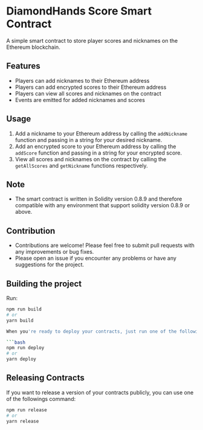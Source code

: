 # DiamondHands Score Smart Contract

A simple smart contract to store player scores and nicknames on the Ethereum blockchain.

## Features
- Players can add nicknames to their Ethereum address
- Players can add encrypted scores to their Ethereum address
- Players can view all scores and nicknames on the contract
- Events are emitted for added nicknames and scores

## Usage
1. Add a nickname to your Ethereum address by calling the `addNickname` function and passing in a string for your desired nickname. 
2. Add an encrypted score to your Ethereum address by calling the `addScore` function and passing in a string for your encrypted score. 
3. View all scores and nicknames on the contract by calling the `getAllScores` and `getNickname` functions respectively.

## Note

- The smart contract is written in Solidity version 0.8.9 and therefore compatible with any environment that support solidity version 0.8.9 or above.

## Contribution
- Contributions are welcome! Please feel free to submit pull requests with any improvements or bug fixes.
- Please open an issue if you encounter any problems or have any suggestions for the project.

## Building the project

Run:

```bash
npm run build
# or
yarn build

When you're ready to deploy your contracts, just run one of the following command to deploy you're contracts:

```bash
npm run deploy
# or
yarn deploy
```

## Releasing Contracts

If you want to release a version of your contracts publicly, you can use one of the followings command:

```bash
npm run release
# or
yarn release
